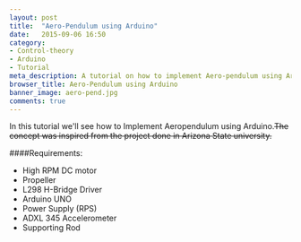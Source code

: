 ```yaml
---
layout: post
title:  "Aero-Pendulum using Arduino"
date:   2015-09-06 16:50
category: 
- Control-theory
- Arduino
- Tutorial
meta_description: A tutorial on how to implement Aero-pendulum using Arduino platform
browser_title: Aero-Pendulum using Arduino
banner_image: aero-pend.jpg
comments: true
---
```


In this tutorial we'll see how to Implement Aeropendulum using Arduino.~~The concept was inspired from the project done in Arizona State university.~~ 

####Requirements:

* High RPM DC motor
* Propeller
* L298 H-Bridge Driver
* Arduino UNO
* Power Supply (RPS)
* ADXL 345 Accelerometer
* Supporting Rod

